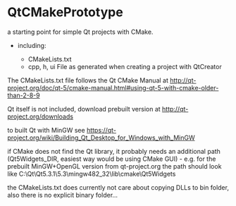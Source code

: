 QtCMakePrototype
================

a starting point for simple Qt projects with CMake.

<ul>
  <li>including:</li>
    <ul>
      <li>CMakeLists.txt</li>
      <li>cpp, h, ui File as generated when creating a project with QtCreator</li>
    </ul>
</ul>

The CMakeLists.txt file follows the Qt CMake Manual at http://qt-project.org/doc/qt-5/cmake-manual.html#using-qt-5-with-cmake-older-than-2-8-9 

Qt itself is not included, download prebuilt version at http://qt-project.org/downloads

to built Qt with MinGW see https://qt-project.org/wiki/Building_Qt_Desktop_for_Windows_with_MinGW

if CMake does not find the Qt library, it probably needs an additional path (Qt5Widgets_DIR, easiest way would be using CMake GUI) - e.g. for the prebuilt MinGW+OpenGL version from qt-project.org the path should look like C:\Qt\Qt5.3.1\5.3\mingw482_32\lib\cmake\Qt5Widgets

the CMakeLists.txt does currently not care about copying DLLs to bin folder, also there is no explicit binary folder...
